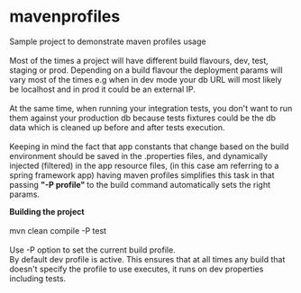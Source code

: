 # mavenprofiles
Sample project to demonstrate maven profiles usage</br></br>
Most of the times a project will have different build flavours, dev, test, staging or prod. Depending on a build flavour the deployment params
will vary most of the times e.g when in dev mode your db URL will most likely be localhost and in prod it could be an external IP.
</br></br> At the same time, when running your integration tests, you don't want to run them against your production db because tests fixtures
could be the db data which is cleaned up before and after tests execution.
</br></br>Keeping in mind the fact that app constants that change based on the build environment should be saved in the .properties files,
and dynamically injected (filtered) in the app resource files, (in this case am referring to a spring framework app) having maven profiles
simplifies this task in that passing <b> "-P profile" </b> to the build command automatically sets the right params.


<b>Building the project</b></br></br>
mvn clean compile -P test </br></br>
Use -P option to set the current build profile. </br>
By default dev profile is active. This ensures that at all times any build that doesn't specify the profile to use executes,
it runs on dev properties including tests.
